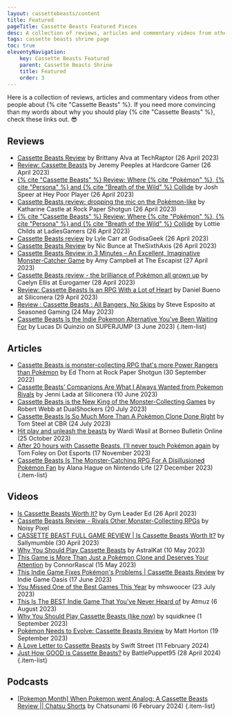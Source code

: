 ```yaml
---
layout: cassettebeasts/content
title: Featured
pageTitle: Cassette Beasts Featured Pieces
desc: A collection of reviews, articles and commentary videos from other people about Cassette Beasts.
tags: cassette beasts shrine page
toc: true
eleventyNavigation:
    key: Cassette Beasts Featured
    parent: Cassette Beasts Shrine
    title: Featured
    order: 3
---
```


Here is a collection of reviews, articles and commentary videos from other people about {% cite "Cassette Beasts" %}. If you need more convincing than my words about why you should play {% cite "Cassette Beasts" %}, check these links out. 😎

## Reviews

* [Cassette Beasts Review](https://techraptor.net/gaming/reviews/cassette-beasts-review) by Brittany Alva at TechRaptor (26 April 2023)
* [Review: Cassette Beasts](https://hardcoregamer.com/reviews/review-cassette-beasts/439840/) by Jeremy Peeples at Hardcore Gamer (26 April 2023)
* [{% cite "Cassette Beasts" %} Review: Where {% cite "Pokémon" %}, {% cite "Persona" %} and {% cite "Breath of the Wild" %} Collide](https://www.heypoorplayer.com/2023/04/26/cassette-beasts-review-pc/) by Josh Speer at Hey Poor Player (26 April 2023)
* [Cassette Beasts review: dropping the mic on the Pokémon-like](https://www.rockpapershotgun.com/cassette-beasts-review) by Katharine Castle at Rock Paper Shotgun (26 April 2023)
* [{% cite "Cassette Beasts" %} Review: Where {% cite "Pokémon" %}, {% cite "Persona" %} and {% cite "Breath of the Wild" %} Collide](https://ladiesgamers.com/cassette-beasts-review/) by Lottie Childs at LadiesGamers (26 April 2023)
* [Cassette Beasts review](https://www.godisageek.com/reviews/cassette-beasts-review/) by Lyle Carr at GodisaGeek (26 April 2023)
* [Cassette Beasts Review](https://www.thesixthaxis.com/2023/04/26/cassette-beasts-review/) by Nic Bunce at TheSixthAxis (26 April 2023)
* [Cassette Beasts Review in 3 Minutes – An Excellent, Imaginative Monster-Catcher Game](https://www.escapistmagazine.com/cassette-beasts-review-in-3-minutes/) by Amy Campbell at The Escapist (27 April 2023)
* [Cassette Beasts review - the brilliance of Pokémon all grown up](https://www.eurogamer.net/cassette-beasts-review-the-brilliance-of-pokemon-all-grown-up) by Caelyn Ellis at Eurogamer (28 April 2023)
* [Review: Cassette Beasts Is an RPG With a Lot of Heart](https://www.siliconera.com/review-cassette-beasts-is-an-rpg-with-a-lot-of-heart/) by Daniel Bueno at Siliconera (29 April 2023)
* [Review : Cassette Beasts : All Bangers, No Skips](https://seasonedgaming.com/2023/05/24/review-cassette-beasts-all-bangers-no-skips/) by Steve Esposito at Seasoned Gaming (24 May 2023)
* [Cassette Beasts Is the Indie Pokemon Alternative You’ve Been Waiting For](https://www.superjumpmagazine.com/cassette-beasts-is-the-indie-pokemon-alternative-youve-been-waiting-for/) by Lucas Di Quinzio on SUPERJUMP (3 June 2023)
{.item-list}

## Articles

* [Cassette Beasts is monster-collecting RPG that's more Power Rangers than Pokémon](https://www.rockpapershotgun.com/cassette-beasts-is-monster-collecting-rpg-thats-more-power-rangers-than-pokemon) by Ed Thorn at Rock Paper Shotgun (30 September 2022)
* [Cassette Beasts’ Companions Are What I Always Wanted from Pokemon Rivals](https://www.siliconera.com/cassette-beasts-companions-are-what-i-always-wanted-from-pokemon-rivals/) by Jenni Lada at Siliconera (10 June 2023)
* [Cassette Beasts is the New King of the Monster-Collecting Games](https://www.dualshockers.com/cassette-beasts-new-king-of-monster-collecting-games/) by Robert Webb at DualShockers (20 July 2023)
* [Cassette Beasts Is So Much More Than A Pokémon Clone Done Right](https://www.cbr.com/pokemon-best-game-clone-cassette-beasts/) by Tom Steel at CBR (24 July 2023)
* [Hit play and unleash the beasts](https://borneobulletin.com.bn/hit-play-and-unleash-the-beasts/) by Wardi Wasil at Borneo Bulletin Online (25 October 2023)
* [After 20 hours with Cassette Beasts, I’ll never touch Pokémon again](https://dotesports.com/indies/news/after-20-hours-with-cassette-beasts-ill-never-touch-pokemon-again) by Tom Foley on Dot Esports (17 November 2023)
* [Cassette Beasts Is The Monster-Catching RPG For A Disillusioned Pokémon Fan](https://www.nintendolife.com/features/soapbox-cassette-beasts-is-the-monster-catching-rpg-for-a-disillusioned-pokemon-fan) by Alana Hague on Nintendo Life (27 December 2023)
{.item-list}

## Videos

* [Is Cassette Beasts Worth It?](https://www.youtube.com/watch?v=W__eBjKDFvo) by Gym Leader Ed (26 April 2023)
* [Cassette Beasts Review - Rivals Other Monster-Collecting RPGs](https://youtu.be/aRIFPiBvUAc) by Noisy Pixel
* [CASSETTE BEAST FULL GAME REVIEW | Is Cassette Beasts Worth It?](https://www.youtube.com/watch?v=W__eBjKDFvo) by Sallymumble (30 April 2023)
* [Why You Should Play Cassette Beasts](https://www.youtube.com/watch?v=vIwzTJp3o9M) by AstralKat (10 May 2023)
* [This Game is More Than Just a Pokémon Clone and Deserves Your Attention](https://www.youtube.com/watch?v=oE6AEhES8Y8) by ConnorRascal (15 May 2023)
* [This Indie Game Fixes Pokémon's Problems | Cassette Beasts Review](https://www.youtube.com/watch?v=Hi2LdmBpJk8) by Indie Game Oasis (17 June 2023)
* [You Missed One of the Best Games This Year](https://www.youtube.com/watch?v=cUcpoI8INBc) by mhswoocer (23 July 2023)
* [This Is The BEST Indie Game That You've Never Heard of](https://www.youtube.com/watch?v=bIKpjxz8hS8) by Atmuz (6 August 2023)
* [Why You Should Play Cassette Beasts (like now)](https://www.youtube.com/watch?v=nB2xzr5V3xU) by squidknee (1 September 2023)
* [Pokémon Needs to Evolve: Cassette Beasts Review](https://www.youtube.com/watch?v=O3TcNQHiG5Q) by Matt Horton (19 September 2023)
* [A Love Letter to Cassette Beasts](https://www.youtube.com/watch?v=sSh5X7U4X6I) by Swift Street (11 February 2024)
* [Just How GOOD is Cassette Beasts?](https://www.youtube.com/watch?v=HNJHVkzh9ug) by BattlePuppet95 (28 April 2024)
{.item-list}

## Podcasts

* [\[Pokemon Month\] When Pokemon went Analog: A Cassette Beasts Review || Chatsu Shorts](https://www.chatsunami.com/pokemon-month-when-pokemon-went-analog-a-cassette-beasts-review-chatsu-shorts/) by Chatsunami (6 February 2024)
{.item-list}
